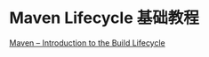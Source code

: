 # Maven Lifecycle 基础教程

[Maven – Introduction to the Build Lifecycle](https://maven.apache.org/guides/introduction/introduction-to-the-lifecycle.html)